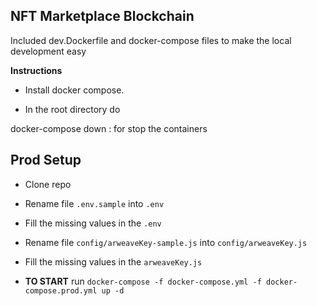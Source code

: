 ## NFT Marketplace Blockchain

Included dev.Dockerfile and docker-compose files to make the local development easy

**Instructions**

- Install docker compose.

- In the root directory do

docker-compose down : for stop the containers

## Prod Setup

- Clone repo
- Rename file `.env.sample` into `.env`
- Fill the missing values in the `.env`
- Rename file `config/arweaveKey-sample.js` into `config/arweaveKey.js`
- Fill the missing values in the `arweaveKey.js`

-  **TO START** run `docker-compose -f docker-compose.yml -f docker-compose.prod.yml up -d`
